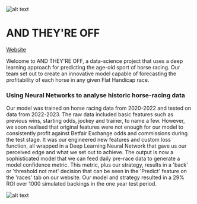 ![alt text](https://github.com/lucasglanville/and_theyre_off_backend/assets/123101163/af2fcd24-8dd3-401e-a802-71a508e3a723 "Logo")

# AND THEY'RE OFF 

[Website](https://andtheyreoff.streamlit.app/)


Welcome to AND THEY'RE OFF, a data-science project that uses a deep learning approach for predicting the age-old sport of horse racing.
Our team set out to create an innovative model capable of forecasting the profitability of each horse in any given Flat Handicap race.

### Using Neural Networks to analyse historic horse-racing data

Our model was trained on horse racing data from 2020-2022 and tested on data from 2022-2023.
The raw data included basic features such as previous wins, starting odds, jockey and trainer, to name a few. However, we soon realised that original features were not enough for our model to consistently profit against Betfair Exchange odds and commissions during the test stage.
It was our engineered new features and custom loss function, all wrapped in a Deep Learning Neural Network that gave us our perceived edge and what we set out to achieve. The output is now a sophisticated model that we can feed daily pre-race data to generate a model confidence metric. This metric, plus our strategy, results in a 'back' or 'threshold not met' decision that can be seen in the 'Predict' feature on the 'races' tab on our website.
Our model and strategy resulted in a 29% ROI over 1000 simulated backings in the one year test period.



![alt text](https://github-production-user-asset-6210df.s3.amazonaws.com/123101163/267362395-21dafab8-58d6-4acc-821a-a3705cce5acf.png "Returns vs baselines")
